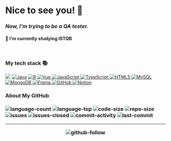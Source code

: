 # Nice to see you! 👋


<em><h3> Now, I'm trying to be a QA tester. </h3></em>
  <h4>🌱 I'm currently studying ISTQB</h4>

<br>
<h3>My tech stack 📚</h3>
<a href= "https://www.python.org"><img src ="https://img.shields.io/badge/-Python-3776AB?&style=flat-for-the-badge&logo=Python&logoColor=white"/></a>
<a href= "https://www.python.org">
<img alt="Java" src ="https://img.shields.io/badge/-Java-007396?&style=flat-for-the-badge&logo=Java&logoColor=white"/></a>
<a href="https://www.r-project.org/">
<img alt="R" src ="https://img.shields.io/badge/-R-276DC3?&style=flat-for-the-badge&logo=R&logoColor=white"/></a>
<a href="https://vuejs.org/"><img alt="Vue" src ="https://img.shields.io/badge/-Vue.js-4FC08D?&style=flat-for-the-badge&logo=Vue.js&logoColor=white"/>
</a>
<a href="https://developer.mozilla.org/ko/docs/Web/JavaScript"><img alt="JavaScript" src ="https://img.shields.io/badge/-JavaScript-F7DF1E?&style=flat-for-the-badge&logo=JavaScript&logoColor=white"/>
</a>
<a href="https://www.typescriptlang.org/"><img alt="TypeScript" src ="https://img.shields.io/badge/-TypeScript-3178C6?&style=flat-for-the-badge&logo=TypeScript&logoColor=white"/>
</a>
<a href="https://www.w3.org/TR/2021/SPSD-html52-20210128/"><img alt="HTML5" src ="https://img.shields.io/badge/-HTML5-E34F26?&style=flat-for-the-badge&logo=HTML&logoColor=white"/>
</a>
<a href="https://www.mysql.com/"><img alt="MySQL" src ="https://img.shields.io/badge/-MySQL-4479A1?&style=flat-for-the-badge&logo=MySQL&logoColor=white"/>
</a>
<a href="https://www.mongodb.com/"><img alt="MongoDB" src ="https://img.shields.io/badge/-MongoDB-47A248?&style=flat-for-the-badge&logo=MongoDB&logoColor=white"/>
</a>
<a href="http://www.Figma.com/"><img alt="Figma" src ="https://img.shields.io/badge/-Figma-F24E1E?&style=flat-for-the-badge&logo=Figma&logoColor=white"/>
</a>
<a href="http://github.com"><img alt="GitHub" src ="https://img.shields.io/badge/-GitHub-181717?&style=flat-for-the-badge&logo=GitHub&logoColor=white"/>
</a>
<a href="http://www.Notion.so/"><img alt="Notion" src ="https://img.shields.io/badge/-Notion-lightgrey?&style=flat-for-the-badge&logo=Notion&logoColor=white"/>
</a>




<h3>About My GitHub<h3>
<img alt="language-count" src="https://img.shields.io/github/languages/count/KangHoi/KangHoi.github.io"/>
<img alt="language-top" src="https://img.shields.io/github/languages/top/KangHoi/KangHoi.github.io"/>
<img alt="code-size" src="https://img.shields.io/github/languages/code-size/KangHoi/KangHoi.github.io"/>
<img alt="repo-size" src="https://img.shields.io/github/repo-size/KangHoi/KangHoi.github.io"/>
<img alt="issues" src="https://img.shields.io/github/issues/KangHoi/KangHoi.github.io"/>
<img alt="issues-closed" src="https://img.shields.io/github/issues-closed/KangHoi/KangHoi.github.io"/>  
<img alt="commit-activity" src ="https://img.shields.io/github/commit-activity/w/KangHoi/KangHoi.github.io"/>
<img alt="last-commit" src="https://img.shields.io/github/last-commit/KangHoi/KangHoi.github.io"/>

  
  
  
---
  <p align="center">
<img alt="github-follow" src="https://img.shields.io/github/followers/KangHoi?style=social"/>
  </p>


